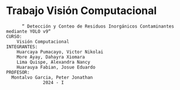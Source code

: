 # Trabajo Visión Computacional
          “ Detección y Conteo de Residuos Inorgánicos Contaminantes mediante YOLO v9“
    CURSO:
        Visión Computacional
    INTEGRANTES:
        Huarcaya Pumacayo, Victor Nikolai
        More Ayay, Dahayra Xiomara
        Lima Quispe, Alexandra Nancy
        Huarauya Fabian, Josue Eduardo
    PROFESOR:
      Montalvo Garcia, Peter Jonathan
                  2024 - I

